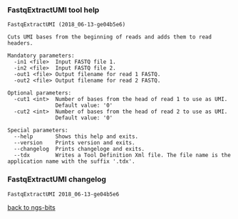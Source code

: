 ### FastqExtractUMI tool help
	FastqExtractUMI (2018_06-13-ge04b5e6)
	
	Cuts UMI bases from the beginning of reads and adds them to read headers.
	
	Mandatory parameters:
	  -in1 <file>  Input FASTQ file 1.
	  -in2 <file>  Input FASTQ file 2.
	  -out1 <file> Output filename for read 1 FASTQ.
	  -out2 <file> Output filename for read 2 FASTQ.
	
	Optional parameters:
	  -cut1 <int>  Number of bases from the head of read 1 to use as UMI.
	               Default value: '0'
	  -cut2 <int>  Number of bases from the head of read 2 to use as UMI.
	               Default value: '0'
	
	Special parameters:
	  --help       Shows this help and exits.
	  --version    Prints version and exits.
	  --changelog  Prints changeloge and exits.
	  --tdx        Writes a Tool Definition Xml file. The file name is the application name with the suffix '.tdx'.
	
### FastqExtractUMI changelog
	FastqExtractUMI 2018_06-13-ge04b5e6
	
[back to ngs-bits](https://github.com/imgag/ngs-bits)